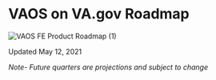 # VAOS on VA.gov Roadmap

![VAOS FE Product Roadmap (1)](https://user-images.githubusercontent.com/72046525/118027350-abecb000-b316-11eb-9193-7fb82c541e09.png)

Updated May 12, 2021

_Note- Future quarters are projections and subject to change_
